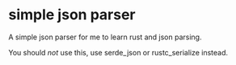 # simple json parser
A simple json parser for me to learn rust and json parsing.

You should _not_ use this, use serde_json or rustc_serialize instead.
